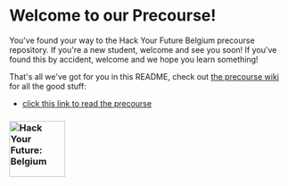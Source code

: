 # Welcome to our Precourse!

You've found your way to the Hack Your Future Belgium precourse repository. If you're a new student, welcome and see you soon! If you've found this by accident, welcome and we hope you learn something!

That's all we've got for you in this README, check out [the precourse wiki](https://github.com/HackYourFutureBelgium/precourse/wiki) for all the good stuff:
* [click this link to read the precourse](https://github.com/HackYourFutureBelgium/precourse/wiki)

### <a href="https://hackyourfuture.be" target="_blank"><img src="https://pbs.twimg.com/profile_images/984474625009741824/Bs_qKx6-_400x400.jpg" width="100" height="100" alt="Hack Your Future: Belgium"></img></a>
